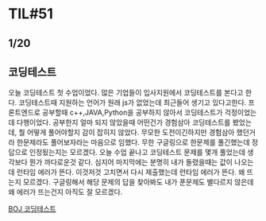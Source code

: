 # TIL#51

## 1/20

## 코딩테스트

오늘 코딩테스트 첫 수업이었다. 많은 기업들이 입사지원에서 코딩테스트를 본다고 한다. 코딩테스트때 지원하는 언어가 원래 js가 없었는데 최근들어 생기고 있다고한다. 프론트엔드로 공부할때 c++,JAVA,Python을 공부하지 않아서 코딩테스트가 걱정이었는데 다행이었다. 공부한지 얼마 되지 않았을때 어떤건가 경험삼아 코딩테스트를 봤었는데, 뭘 어떻게 풀어야할지 감이 잡히지 않았다. 무모한 도전이긴하지만 경험삼아 했던거라 한문제라도 풀어보자라는 마음으로 임했다. 무한 구글링으로 한문제를 풀긴했는데 정답으로 인정됬는지는 모르겠다. 오늘 수업 끝나고 코딩테스트 문제를 몇개 풀었는데 생각보다 뭔가 까다로운것 같다. 심지어 마지막에는 분명히 내가 돌렸을때는 값이 나오는데 런타임 에러가 뜬다. 이것저것 고치면서 다시 제출했는데 런타임 에러가 뜬다. 왜 뜨는지 모르겠다. 구글링해서 해당 문제의 답을 찾아봐도 내가 푼문제도 별다르지 않은데 왜 에러가 뜨는건지 아직도 잘 모르겠다.

[BOJ 코딩테스트](https://www.acmicpc.net/)
